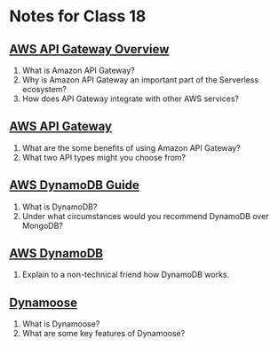 # Notes for Class 18

## [AWS API Gateway Overview](https://www.serverless.com/amazon-api-gateway)

1. What is Amazon API Gateway?
2. Why is Amazon API Gateway an important part of the Serverless ecosystem?
3. How does API Gateway integrate with other AWS services?

## [AWS API Gateway](https://aws.amazon.com/api-gateway/)

1. What are the some benefits of using Amazon API Gateway?
2. What two API types might you choose from?

## [AWS DynamoDB Guide](https://www.dynamodbguide.com/what-is-dynamo-db/)

1. What is DynamoDB?
2. Under what circumstances would you recommend DynamoDB over MongoDB?

## [AWS DynamoDB](https://aws.amazon.com/dynamodb/)

1. Explain to a non-technical friend how DynamoDB works.

## [Dynamoose](https://dynamoosejs.com/getting_started/Introduction)

1. What is Dynamoose?
2. What are some key features of Dynamoose?
